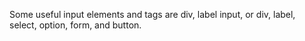 Some useful input elements and tags are div, label input, or div, label, select, option, form, and button. 
